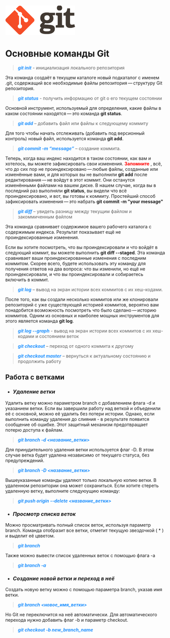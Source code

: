 ![logo](logo%402x.png)
# Основные команды Git
> <span style="color: Dodgerblue">***git init***</span> - инициализация локального репозитория

Эта команда создаёт в текущем каталоге новый подкаталог с именем .git, содержащий все необходимые файлы репозитория — структуру Git репозитория.

> <span style="color: Dodgerblue">***git status***</span> - получить информацию от git о его текущем состоянии

Основной инструмент, используемый для определения, какие файлы в каком состоянии находятся — это команда **git status**.

> <span style="color: Dodgerblue">***git add***</span> – добавить файл или файлы к следующему коммиту

Для того чтобы начать отслеживать (добавить под версионный контроль) новый файл, используется команда **git add**.

> <span style="color: Dodgerblue">***git commit -m “message”*** </span> – создание коммита.

Теперь, когда ваш индекс находится в таком состоянии, как вам и хотелось, вы можете зафиксировать свои изменения. <span style="color: red"> **Запомните** </span>, всё, что до сих пор не проиндексировано — любые файлы, созданные или изменённые вами, и для которых вы не выполнили **git add** после редактирования — не войдут в этот коммит. Они останутся изменёнными файлами на вашем диске. В нашем случае, когда вы в последний раз выполняли **git status**, вы видели что всё проиндексировано, и вот, вы готовы к коммиту. Простейший способ зафиксировать изменения — это набрать **git commit -m "your message"**

> <span style="color:Dodgerblue">***git diff***</span> – увидеть разницу между текущим файлом и закоммиченным файлом

Эта команда сравнивает содержимое вашего рабочего каталога с содержимым индекса. Результат показывает ещё не проиндексированные изменения.

Если вы хотите посмотреть, что вы проиндексировали и что войдёт в следующий коммит, вы можете выполнить **git diff --staged**. Эта команда сравнивает ваши проиндексированные изменения с последним коммитом. Cкорее всего, будете использовать эту команду для получения ответов на два вопроса: что вы изменили, но ещё не проиндексировали, и что вы проиндексировали и собираетесь включить в коммит.

> <span style="color:Dodgerblue">***git log***</span> – вывод на экран истории всех коммитов с их хеш-кодами.

После того, как вы создали несколько коммитов или же клонировали репозиторий с уже существующей историей коммитов, вероятно вам понадобится возможность посмотреть что было сделано — историю коммитов. Одним из основных и наиболее мощных инструментов для этого является команда **git log**.

> <span style="color:Dodgerblue">***git log --graph***</span> - вывод на экран истории всех коммитов с их хеш-кодами и состоянием веток

> <span style="color:Dodgerblue">***git checkout***</span> – переход от одного коммита к другому

> <span style="color:Dodgerblue">***git checkout master*** </span> – вернуться к актуальному состоянию и продолжить работу

## **Работа с ветками**

* ### *Удаление ветки*
Удалить ветку можно параметром branch с добавлением флага -d и указанием ветки. Если вы завершили работу над веткой и объеденили её с основной, можно её удалить без потери истории. Однако, если выполнить команду удаления до слияния - в результате появится сообщение об ошибке. Этот защитный механизм предотвращает потерю доступа к файлам.
> <span style="color:Dodgerblue">***git branch -d <название_ветки>***</span>

Для принудительного удаления ветки используется флаг -D. В этом случае ветка будет удалена независимо от текущего статуса, без предупреждений.
> <span style="color:Dodgerblue">***git branch -D <название_ветки>***</span>

Вышеуказанные команды удаляют только локальную копию ветки. В удаленном репозитории она может сохраниться. Если хотите стереть удаленную ветку, выполните следуюущию команду:
> <span style="color:Dodgerblue">***git push origin --delete <название_ветки>***</span>

* ### *Просмотр списка веток*
Можно просматривать полный список веток, используя параметр branch. Команда отобразит все ветки, отметит текущую звездочкой ( * ) и выделит её цвветом.
> <span style="color:Dodgerblue">***git branch*** </span>

Также можно вывести список удаленных веток с помощью флага -a
> <span style="color:Dodgerblue">***git branch -a*** </span>

* ### *Создание новой ветки и переход в неё*

Создать новую ветку можно с помощью параметра branch, указав имя ветки.
> <span style="color:Dodgerblue">***git branch <новое_имя_ветки></span>***

Но Git не переключится на неё автоматически. Для автоматического перехода нужно добавить флаг -b и параметр checkout.
> <span style="color:Dodgerblue">***git checkout -b new_branch_name***</span>
